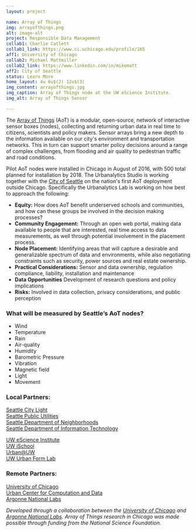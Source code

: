```yaml
---
layout: project

name: Array of Things
img: arrayofthings.png
alt: image-alt
project: Responsible Data Management
collab1: Charlie Catlett
collab1_link: https://www.ci.uchicago.edu/profile/165
aff1: University of Chicago
collab2: Michael Mattmiller
collab2_link: https://www.linkedin.com/in/mikematt
aff2: City of Seattle
status: Learn More
home_layout: 4u 6u$(2) 12u$(3)
img_content: arrayofthings.jpg
img_caption: Array of Things node at the UW eScience Institute.
img_alt: Array of Things Sensor 

---
```


The [Array of Things](http://arrayofthings.github.io/) (AoT) is a modular, open-source, network of interactive sensor boxes (nodes), collecting and returning urban data in real time to citizens, scientists and policy makers.  Sensor arrays bring a new depth to the information available on our city's environment and transportation networks. This in turn can support smarter policy decisions around a range of complex challenges, from flooding and air quality to pedestrian traffic and road conditions.     

Pilot AoT nodes were installed in Chicago in August of 2016, with 500 total planned for installation by 2018. The Urbanalytics Studio is working together with the [City of Seattle](http://seattle.gov/) on the nation's first AoT deployment outside Chicago.  Specifically the Urbanalytics Lab is working on how best to approach the following:  

* **Equity:** How does AoT benefit underserved schools and communities, and how can these groups be involved in the decision making processes? 
* **Community Engagement:** Through an open web portal, making data available to people that are interested, real time access to data measurements, as well through potential involvement in the placement process. 
* **Node Placement:** Identifying areas that will capture a desirable and generalizable spectrum of data and environments, while also negotiating constraints such as security, power sources and real estate ownership.  
* **Practical Considerations:** Sensor and data ownership, regulation compliance, liability, installation and maintenance
* **Data Opportunities** Development of research questions and policy implications
* **Risks:** Involved in data collection, privacy considerations, and public perception


### What will be measured by Seattle’s AoT nodes? 
* Wind
* Temperature 
* Rain
* Air-quality 
* Humidity 
* Barometric Pressure 
* Vibration 
* Magnetic field 
* Light 
* Movement 

### Local Partners:
[Seattle City Light](http://www.seattle.gov/light/)  
[Seattle Public Utilities](http://www.seattle.gov/util/abtest/home/r/)  
[Seattle Department of Neighborhoods](https://www.seattle.gov/neighborhoods/)  
[Seattle Department of Information Technology](http://www.seattle.gov/tech)  

[UW eScience Institute](http://escience.washington.edu/)  
[UW iSchool](https://ischool.uw.edu/)  
[Urban@UW](http://urban.uw.edu/)  
[UW Urban Form Lab](http://depts.washington.edu/ufl/)  

### Remote Partners:
[University of Chicago](http://www.uchicago.edu/)  
[Urban Center for Computation and Data](http://www.urbanccd.org/)  
[Argonne National Labs](https://www.anl.gov/)  


_Developed through a collaboration between the [University of Chicago](http://www.uchicago.edu/) and [Argonne National Labs](https://www.anl.gov/). Array of Things research in Chicago was made possible through funding from the National Science Foundation._


